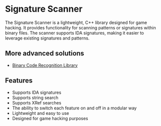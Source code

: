 # Signature Scanner

The Signature Scanner is a lightweight, C++ library designed for game hacking. It provides functionality for scanning patterns or signatures within binary files. The scanner supports IDA signatures, making it easier to leverage existing signatures and patterns.

## More advanced solutions
- [Binary Code Recognition Library](https://github.com/Sumandora/bcrl)

## Features
- Supports IDA signatures
- Supports string search
- Supports XRef searches
- The ability to switch each feature on and off in a modular way 
- Lightweight and easy to use
- Designed for game hacking purposes
